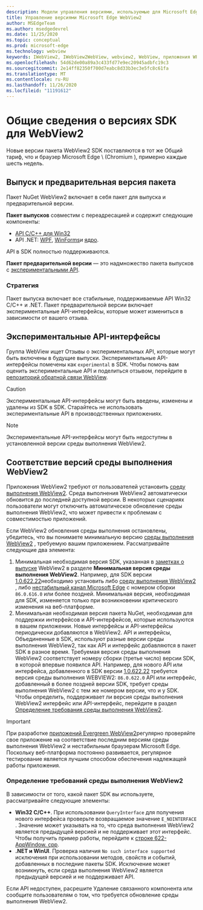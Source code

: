 ```yaml
---
description: Модели управления версиями, используемые для Microsoft Edge WebView2
title: Управление версиями Microsoft Edge WebView2
author: MSEdgeTeam
ms.author: msedgedevrel
ms.date: 11/25/2020
ms.topic: conceptual
ms.prod: microsoft-edge
ms.technology: webview
keywords: IWebView2, IWebView2WebView, webview2, WebView, приложения WPF, WPF, EDGE, ICoreWebView2, ICoreWebView2Host, элемент управления "браузер", HTML Edge
ms.openlocfilehash: 54d62de00a89a3c433fd77e9ec20945adbfc19c3
ms.sourcegitcommit: 2e14ff82350f700d7eabc8d33b3ec3e5fc8c61fa
ms.translationtype: MT
ms.contentlocale: ru-RU
ms.lasthandoff: 11/26/2020
ms.locfileid: "11191612"
---
```

# Общие сведения о версиях SDK для WebView2  

Новые версии пакета WebView2 SDK поставляются в тот же Общий тариф, что и браузер Microsoft Edge \ (Chromium \), примерно каждые шесть недель.  

## Выпуск и предварительная версия пакета  

Пакет NuGet WebView2 включает в себя пакет для выпуска и предварительной версии.  

**Пакет выпусков** совместим с переадресацией и содержит следующие компоненты:  

*   [API C/C++ для Win32][ReferenceWin32]
*   API .NET:  [WPF][DotnetMicrosoftWebWebview2WpfNamespace], [WinForms][DotnetMicrosoftWebWebview2WinformsNamespace]и [ядро][DotnetMicrosoftWebWebview2CoreNamespace].  
    
API в SDK полностью поддерживаются.  

**Пакет предварительной версии** — это надмножество пакета выпусков с [экспериментальными API](#experimental-apis).  

### Стратегия  

Пакет выпуска включает все стабильные, поддерживаемые API Win32 C/C++ и .NET.  Пакет предварительной версии включает экспериментальные API-интерфейсы, которые может измениться в зависимости от вашего отзыва.  

## Экспериментальные API-интерфейсы  

Группа WebView ищет Отзывы о экспериментальных API, которые могут быть включены в будущие выпуски.  Экспериментальные API-интерфейсы помечены как `experimental` в SDK.  Чтобы помочь вам оценить экспериментальные API и поделиться отзывом, перейдите в [репозиторий обратной связи WebView][GithubMicrosoftedgeWebviewfeedback].  

> [!CAUTION]
> Экспериментальные API-интерфейсы могут быть введены, изменены и удалены из SDK в SDK.  Старайтесь не использовать экспериментальные API в производственных приложениях.  

> [!NOTE]
> Экспериментальные API-интерфейсы могут быть недоступны в установленной версии среды выполнения WebView2.  

## Соответствие версий среды выполнения WebView2  
Приложения WebView2 требуют от пользователей установить [среду выполнения WebView2][MicrosoftDeveloperEdgeWebview2].  Среда выполнения WebView2 автоматически обновится до последней доступной версии.  В некоторых сценариях пользователи могут отключить автоматическое обновление среды выполнения WebView2, что может привести к проблемам с совместимостью приложений.  

Если WebView2 обновления среды выполнения остановлены, убедитесь, что вы понимаете минимальную версию [среды выполнения WebView2][MicrosoftDeveloperEdgeWebview2] , требуемую вашим приложением.  Рассматривайте следующие два элемента:  

1.  Минимальная необходимая версия SDK, указанная в [заметках о выпуске][Webview2Releasenotes] WebView2 в разделе **Минимальная версия среды выполнения WebView2**.  Например, для SDK версии [1.0.622.22][Webview2Releasenotes1062222]необходимо установить либо [среду выполнения WebView2][MicrosoftDeveloperEdgeWebview2] , либо [нестабильный канал Microsoft Edge][MicrosoftedgeinsiderDownload] с номером сборки `86.0.616.0` или более поздней.  Минимальная версия, необходимая для SDK, изменяется только при возникновении критического изменения на веб-платформе.  
1.  Минимальная необходимая версия пакета NuGet, необходимая для поддержки интерфейсов и API-интерфейсов, которые используются в вашем приложении.  Новые интерфейсы и API-интерфейсы периодически добавляются в WebView2.  API и интерфейсы, Объединенные в SDK, используют разные версии среды выполнения WebView2, так как API и интерфейс добавляются в пакет SDK в разное время.  Требуемая версия среды выполнения WebView2 соответствует номеру сборки (третье число) версии SDK, в которой впервые появился API.  Например, для нового API или интерфейса, добавленного в SDK версии [1.0.622.22][Webview2Releasenotes1062222] требуется версия среды выполнения WEBVIEW2:  `86.0.622.0`  API или интерфейс, добавленный в более поздней версии SDK, требует среды выполнения WebView2 с тем же номером версии, что и у SDK.  Чтобы определить, поддерживает ли версия среды выполнения WebView2 интерфейс или API-интерфейс, перейдите в раздел [Определение требования среды выполнения WebView2](#determine-webview2-runtime-requirement).  
    
> [!IMPORTANT]
> При разработке [приложений Evergreen WebView2][Webview2ConceptsDistributionEvergreenDistributionMode]регулярно проверяйте свое приложение на соответствие последним версиям среды выполнения WebView2 и нестабильным браузерам Microsoft Edge.  Поскольку веб-платформа постоянно развивается, регулярное тестирование является лучшим способом обеспечения надлежащей работы приложения.  

### Определение требований среды выполнения WebView2  

В зависимости от того, какой пакет SDK вы используете, рассматривайте следующие элементы:  

*   **Win32 C/C++**.  При использовании `QueryInterface` для получения нового интерфейса проверьте возвращаемое значение `E_NOINTERFACE` .  Значение может указывать на то, что среда выполнения WebView2 является предыдущей версией и не поддерживает этот интерфейс.  Чтобы получить пример работы, перейдите к [строке 622-AppWindow. cpp][GithubMicrosoftedgeWebview2samplesSampleappsWebview2apisampleAppwindowCppL622].  
*   **.NET и WinUI**.  Проверка наличия `No such interface supported` исключения при использовании методов, свойств и событий, добавленных в последние пакеты SDK.  Исключение может возникнуть, если среда выполнения WebView2 является предыдущей версией и не поддерживает API.  
    
Если API недоступен, расрешите Удаление связанного компонента или сообщите пользователям о том, что требуется обновление среды выполнения WebView2.  

<!--
## Versioning  

After you have used a particular version of the SDK to build your app, your app may end up running with an older or newer version of installed browser binaries.  Until version 1.0.0.0 of WebView2 there may be breaking changes during updates that prevent your SDK from working with different versions of installed browser binaries.  After version 1.0.0.0, different versions of the SDK may work with different versions of the installed browser by using the following best practices.  

1.  To account for breaking changes to the API be sure to check for failure when requesting the DLL export `CreateCoreWebView2Environment` and when running `QueryInterface` on any `CoreWebView2` object.  A return value of `E_NOINTERFACE` indicates that the SDK is not compatible with the Microsoft Edge browser binaries.  
1.  Checking for failure from `QueryInterface` also accounts for cases where the SDK is newer than the version of the Microsoft Edge browser and your app attempts to use an interface of which the Microsoft Edge browser is unaware.  
1.  When an interface is unavailable, you may consider disabling the associated feature if possible, or otherwise informing your users to update their browsers.  
    -->  

<!--links -->  

[Webview2ConceptsDistributionEvergreenDistributionMode]: ./distribution.md#evergreen-distribution-mode "Режим распространения Evergreen-распространение приложений с помощью WebView2 | Документы Microsoft"  
[Webview2Releasenotes]: ../releasenotes.md "Заметки о выпуске для WebView2 SDK | Документы Microsoft"  
[Webview2Releasenotes1062222]: ../releasenotes.md#1062222 "1.0.622.22 — заметки о выпуске для WebView2 SDK | Документы Microsoft"   

[DeployedgeChannels]: /deployedge/microsoft-edge-channels "Общие сведения о каналах Microsoft Edge | Документы Microsoft"  

[DotnetMicrosoftWebWebview2CoreNamespace]: /dotnet/api/microsoft.web.webview2.core "Пространство имен Microsoft. Web. WebView2. Core | Документы Microsoft"  
[DotnetMicrosoftWebWebview2WpfNamespace]: /dotnet/api/microsoft.web.webview2.wpf "Пространство имен Microsoft. Web. WebView2. WPF | Документы Microsoft"  
[DotnetMicrosoftWebWebview2WinformsNamespace]: /dotnet/api/microsoft.web.webview2.winforms "Пространство имен Microsoft. Web. WebView2. WinForms | Документы Microsoft"  
[ReferenceWin32]: /microsoft-edge/webview2/reference/win32 "Справочник по WebView2 Win32 C++ | Документы Microsoft"  

[MicrosoftDeveloperEdgeWebview2]: https://developer.microsoft.com/microsoft-edge/webview2/ "Microsoft Edge WebView2 | Разработчик Майкрософт"  

[GithubMicrosoftedgeWebviewfeedback]: https://github.com/MicrosoftEdge/WebViewFeedback "WebView Feedback-MicrosoftEdge/WebViewFeedback | GitHub"  
[GithubMicrosoftedgeWebview2samplesSampleappsWebview2apisampleAppwindowCppL622]: https://github.com/MicrosoftEdge/WebView2Samples/blob/8ec7de9d3e80a942bc7025cffad98eee75e11e64/SampleApps/WebView2APISample/AppWindow.cpp#L622 "Строка 622-AppWindow. cpp-MicrosoftEdge/WebView2Samples | GitHub"  

[MicrosoftedgeinsiderDownload]: https://www.microsoftedgeinsider.com/download "Скачайте каналы предварительной оценки Microsoft Edge"  
